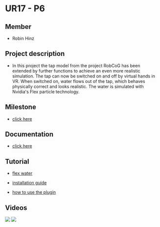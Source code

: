 # UR17 - P6

## Member
* Robin Hinz

## Project description

* In this project the tap model from the project RobCoG has been extended by further functions to achieve an even more realistic simulation. The tap can now be switched on and off by virtual hands in VR. When switched on, water flows out of the tap, which behaves physically correct and looks realistic. The water is simulated with Nvidia's Flex particle technology.

## Milestone

* [click here](Documentation/Milestone2.md)

## Documentation

* [click here](Documentation/Documentation.md)

## Tutorial

* [flex water](Documentation/Tutorial.md)

* [installation guide](Documentation/HowToInstall.md)

* [how to use the plugin](Documentation/UWaterTapLogic.md)


## Videos

![](https://media.giphy.com/media/9Y1A4518hEOaxnASY6/giphy.gif)
![](https://media.giphy.com/media/2Uy2vWfWibxBl2phfX/giphy.gif)
